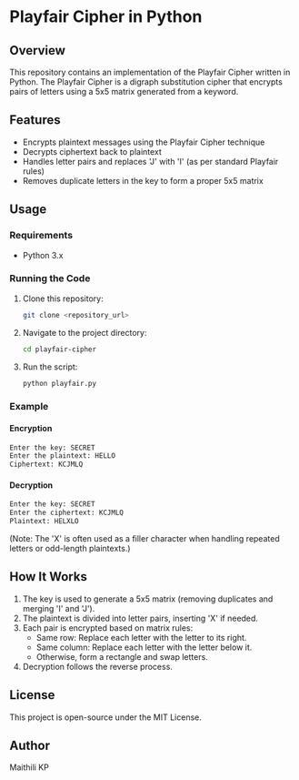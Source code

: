 # Playfair Cipher in Python

## Overview
This repository contains an implementation of the Playfair Cipher written in Python. The Playfair Cipher is a digraph substitution cipher that encrypts pairs of letters using a 5x5 matrix generated from a keyword.

## Features
- Encrypts plaintext messages using the Playfair Cipher technique
- Decrypts ciphertext back to plaintext
- Handles letter pairs and replaces 'J' with 'I' (as per standard Playfair rules)
- Removes duplicate letters in the key to form a proper 5x5 matrix

## Usage
### Requirements
- Python 3.x

### Running the Code
1. Clone this repository:
   ```bash
   git clone <repository_url>
   ```
2. Navigate to the project directory:
   ```bash
   cd playfair-cipher
   ```
3. Run the script:
   ```bash
   python playfair.py
   ```

### Example
#### Encryption
```python
Enter the key: SECRET
Enter the plaintext: HELLO
Ciphertext: KCJMLQ
```

#### Decryption
```python
Enter the key: SECRET
Enter the ciphertext: KCJMLQ
Plaintext: HELXLO
```
(Note: The 'X' is often used as a filler character when handling repeated letters or odd-length plaintexts.)

## How It Works
1. The key is used to generate a 5x5 matrix (removing duplicates and merging 'I' and 'J').
2. The plaintext is divided into letter pairs, inserting 'X' if needed.
3. Each pair is encrypted based on matrix rules:
   - Same row: Replace each letter with the letter to its right.
   - Same column: Replace each letter with the letter below it.
   - Otherwise, form a rectangle and swap letters.
4. Decryption follows the reverse process.

## License
This project is open-source under the MIT License.

## Author
Maithili KP
